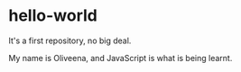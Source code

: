 # hello-world
It's a first repository, no big deal. 

My name is Oliveena, and JavaScript is what is being learnt. 
